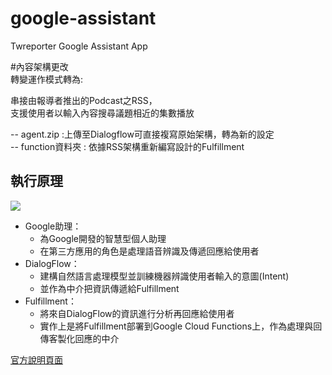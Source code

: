 # google-assistant
Twreporter Google Assistant App
 
#內容架構更改  
轉變運作模式轉為:  

串接由報導者推出的Podcast之RSS，  
支援使用者以輸入內容搜尋議題相近的集數播放  


-- agent.zip :上傳至Dialogflow可直接複寫原始架構，轉為新的設定  
-- function資料夾 :  依據RSS架構重新編寫設計的Fulfillment  


執行原理
-------
[<img src="https://developers.google.com/assistant/conversational/images/aog-user-query-to-fulfillment.png" />](https://developers.google.com/assistant/conversational/overview)

* Google助理：
  - 為Google開發的智慧型個人助理
  - 在第三方應用的角色是處理語音辨識及傳遞回應給使用者
* DialogFlow：
  - 建構自然語言處理模型並訓練機器辨識使用者輸入的意圖(Intent)
  - 並作為中介把資訊傳遞給Fulfillment
* Fulfillment：
  - 將來自DialogFlow的資訊進行分析再回應給使用者
  - 實作上是將Fulfillment部署到Google Cloud Functions上，作為處理與回傳客製化回應的中介

[官方說明頁面](https://developers.google.com/assistant/conversational/df-asdk/overview)

